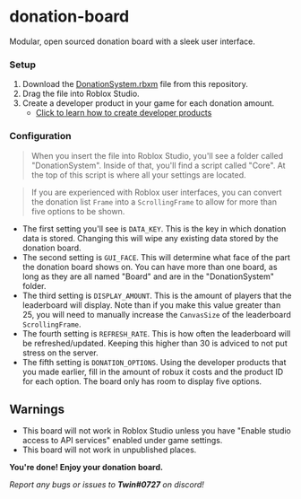 # donation-board
Modular, open sourced donation board with a sleek user interface.

### Setup
1. Download the <a href="https://github.com/twinrbx/donation-board/raw/main/DonationSystem.rbxm">DonationSystem.rbxm</a> file from this repository.
2. Drag the file into Roblox Studio.
3. Create a developer product in your game for each donation amount.
    - <a href="https://developer.roblox.com/en-us/articles/Developer-Products-In-Game-Purchases">Click to learn how to create developer products</a>

### Configuration
> When you insert the file into Roblox Studio, you'll see a folder called "DonationSystem". Inside of that, you'll find a script called "Core". At the top of this script is where all your settings are located.

> If you are experienced with Roblox user interfaces, you can convert the donation list `Frame` into a `ScrollingFrame` to allow for more than five options to be shown.

- The first setting you'll see is `DATA_KEY`. This is the key in which donation data is stored. Changing this will wipe any existing data stored by the donation board.
- The second setting is `GUI_FACE`. This will determine what face of the part the donation board shows on. You can have more than one board, as long as they are all named "Board" and are in the "DonationSystem" folder. 
- The third setting is `DISPLAY_AMOUNT`. This is the amount of players that the leaderboard will display. Note than if you make this value greater than 25, you will need to manually increase the `CanvasSize` of the leaderboard `ScrollingFrame`.
- The fourth setting is `REFRESH_RATE`. This is how often the leaderboard will be refreshed/updated. Keeping this higher than 30 is adviced to not put stress on the server.
- The fifth setting is `DONATION_OPTIONS`. Using the developer products that you made earlier, fill in the amount of robux it costs and the product ID for each option. The board only has room to display five options.

## Warnings
- This board will not work in Roblox Studio unless you have "Enable studio access to API services" enabled under game settings.
- This board will not work in unpublished places.

**You're done! Enjoy your donation board.**

*Report any bugs or issues to **Twin#0727** on discord!*
